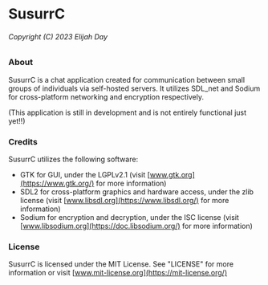 # SusurrC 

###### Copyright (C) 2023  Elijah Day

### About

SusurrC is a chat application created for communication between small groups
of individuals via self-hosted servers.  It utilizes SDL_net and Sodium for
cross-platform networking and encryption respectively.

(This application is still in development and is not entirely functional just
yet!!)

### Credits

SusurrC utilizes the following software:

* GTK for GUI, under the LGPLv2.1 (visit [www.gtk.org](https://www.gtk.org/)
for more information)
* SDL2 for cross-platform graphics and hardware access, under the zlib
license (visit [www.libsdl.org](https://www.libsdl.org/) for more
information)
* Sodium for encryption and decryption, under the ISC license (visit
[www.libsodium.org](https://doc.libsodium.org/) for more information)

### License

SusurrC is licensed under the MIT License.  See "LICENSE" for more
information or visit [www.mit-license.org](https://mit-license.org/)
